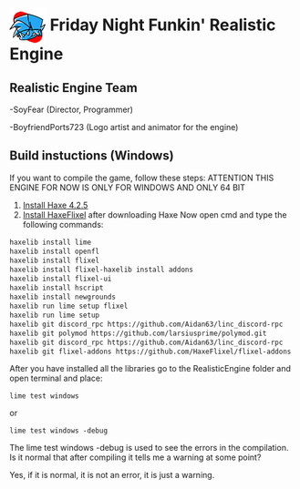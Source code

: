 # <img src="art/icon64.png" align="center"> Friday Night Funkin' Realistic Engine </img>
## Realistic Engine Team
-SoyFear (Director, Programmer)

-BoyfriendPorts723 (Logo artist and animator for the engine)

## Build instuctions (Windows)
If you want to compile the game, follow these steps:
ATTENTION THIS ENGINE FOR NOW IS ONLY FOR WINDOWS AND ONLY 64 BIT
1. [Install Haxe 4.2.5](https://haxe.org/download/version/4.1.5/)
2. [Install HaxeFlixel](https://haxeflixel.com/documentation/install-haxeflixel/) after downloading Haxe
Now open cmd and type the following commands:
```
haxelib install lime
haxelib install openfl
haxelib install flixel
haxelib install flixel-haxelib install addons
haxelib install flixel-ui
haxelib install hscript
haxelib install newgrounds
haxelib run lime setup flixel
haxelib run lime setup
haxelib git discord_rpc https://github.com/Aidan63/linc_discord-rpc
haxelib git polymod https://github.com/larsiusprime/polymod.git
haxelib git discord_rpc https://github.com/Aidan63/linc_discord-rpc
haxelib git flixel-addons https://github.com/HaxeFlixel/flixel-addons
```
After you have installed all the libraries go to the RealisticEngine folder and open terminal and place:
```
lime test windows
```
or
```
lime test windows -debug
```
The lime test windows -debug is used to see the errors in the compilation.
Is it normal that after compiling it tells me a warning at some point?

Yes, if it is normal, it is not an error, it is just a warning.
